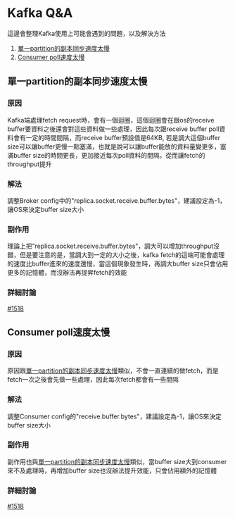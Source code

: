 # Kafka Q&A

這邊會整理Kafka使用上可能會遇到的問題，以及解決方法
1. [單一partition的副本同步速度太慢](#單一partition的副本同步速度太慢)
2. [Consumer poll速度太慢](#consumer-poll速度太慢)

## 單一partition的副本同步速度太慢

### 原因
Kafka端處理fetch request時，會有一個迴圈，這個迴圈會在跟os的receive buffer要資料之後還會對這些資料做一些處理，因此每次跟receive buffer poll資料會有一定的時間間隔，而receive buffer預設值是64KB, 若是調大這個buffer size可以讓buffer更慢一點塞滿，也就是說可以讓buffer能放的資料量變更多，塞滿buffer size的時間更長，更加接近每次poll資料的間隔，從而讓fetch的throughput提升
### 解法
調整Broker config中的"replica.socket.receive.buffer.bytes"，建議設定為-1，讓OS來決定buffer size大小
### 副作用
理論上把"replica.socket.receive.buffer.bytes"，調大可以增加throughput沒錯，但是要注意的是，當調大到一定的大小之後，kafka fetch的這端可能會處理的速度比buffer進來的速度還慢，當這個現象發生時，再調大buffer size只會佔用更多的記憶體，而沒辦法再提昇fetch的效能
### 詳細討論
[#1518](https://github.com/skiptests/astraea/issues/1516)


## Consumer poll速度太慢
### 原因
原因跟[單一partition的副本同步速度太慢](#單一partition的副本同步速度太慢)類似，不會一直連續的做fetch，而是fetch一次之後會先做一些處理，因此每次fetch都會有一些間隔
### 解法
調整Consumer config的"receive.buffer.bytes"，建議設定為-1，讓OS來決定buffer size大小
### 副作用
副作用也與[單一partition的副本同步速度太慢](#單一partition的副本同步速度太慢)類似，當buffer size大到consumer來不及處理時，再增加buffer size也沒辦法提升效能，只會佔用額外的記憶體
### 詳細討論
[#1518](https://github.com/skiptests/astraea/issues/1516)

